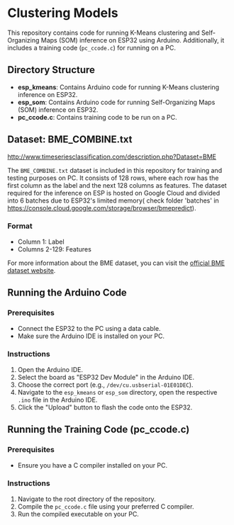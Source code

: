 # Clustering Models

This repository contains code for running K-Means clustering and Self-Organizing Maps (SOM) inference on ESP32 using Arduino. Additionally, it includes a training code (`pc_ccode.c`) for running on a PC.

## Directory Structure

- **esp_kmeans**: Contains Arduino code for running K-Means clustering inference on ESP32.
- **esp_som**: Contains Arduino code for running Self-Organizing Maps (SOM) inference on ESP32.
- **pc_ccode.c**: Contains training code to be run on a PC.

## Dataset: BME_COMBINE.txt

http://www.timeseriesclassification.com/description.php?Dataset=BME

The `BME_COMBINE.txt` dataset is included in this repository for training and testing purposes on PC. It consists of 128 rows, where each row has the first column as the label and the next 128 columns as features. The dataset required for the inference on ESP is hosted on Google Cloud and divided into 6 batches due to ESP32's limited memory( check folder 'batches' in https://console.cloud.google.com/storage/browser/bmepredict). 

### Format

- Column 1: Label
- Columns 2-129: Features

For more information about the BME dataset, you can visit the [official BME dataset website](http://www.timeseriesclassification.com/description.php?Dataset=BME).

## Running the Arduino Code

### Prerequisites

- Connect the ESP32 to the PC using a data cable.
- Make sure the Arduino IDE is installed on your PC.

### Instructions

1. Open the Arduino IDE.
2. Select the board as "ESP32 Dev Module" in the Arduino IDE.
3. Choose the correct port (e.g., `/dev/cu.usbserial-01E01DEC`).
4. Navigate to the `esp_kmeans` or `esp_som` directory, open the respective `.ino` file in the Arduino IDE.
5. Click the "Upload" button to flash the code onto the ESP32.

## Running the Training Code (pc_ccode.c)

### Prerequisites

- Ensure you have a C compiler installed on your PC.

### Instructions

1. Navigate to the root directory of the repository.
2. Compile the `pc_ccode.c` file using your preferred C compiler.
3. Run the compiled executable on your PC.


